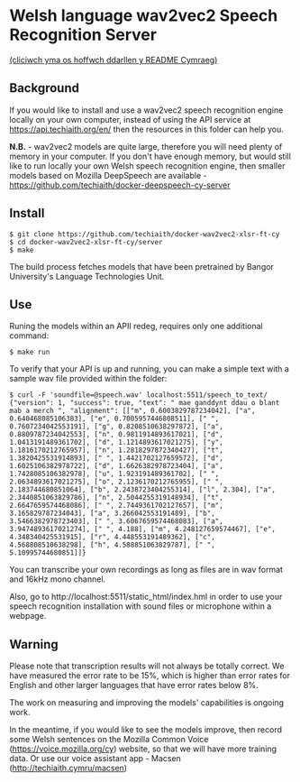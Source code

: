 # Welsh language wav2vec2 Speech Recognition Server

[(cliciwch yma os hoffwch ddarllen y README Cymraeg)](README.md)

## Background

If you would like to install and use a wav2vec2 speech recognition engine locally
on your own computer, instead of using the API service at https://api.techiaith.org/en/
then the resources in this folder can help you. 

**N.B.** - wav2vec2 models are quite large, therefore you will need plenty of memory
in your computer. If you don't have enough memory, but would still like to run locally
your own Welsh speech recognition engine, then smaller models based on Mozilla
DeepSpeech are available - https://github.com/techiaith/docker-deepspeech-cy-server

## Install

```
$ git clone https://github.com/techiaith/docker-wav2vec2-xlsr-ft-cy
$ cd docker-wav2vec2-xlsr-ft-cy/server
$ make
```

The build process fetches models that have been pretrained by Bangor University's Language Technologies Unit.

## Use

Runing the models within an APII redeg, requires only one additional command:

```
$ make run
```

To verify that your API is up and running, you can make a simple text with a sample wav file provided within the folder:

``` 
$ curl -F 'soundfile=@speech.wav' localhost:5511/speech_to_text/
{"version": 1, "success": true, "text": " mae ganddynt ddau o blant mab a merch ", "alignment": [["m", 0.6003829787234042], ["a", 0.640468085106383], ["e", 0.7005957446808511], [" ", 0.7607234042553191], ["g", 0.8208510638297872], ["a", 0.8809787234042553], ["n", 0.9811914893617021], ["d", 1.0413191489361702], ["d", 1.1214893617021275], ["y", 1.1816170212765957], ["n", 1.2818297872340427], ["t", 1.3820425531914893], [" ", 1.4421702127659572], ["d", 1.6025106382978722], ["d", 1.6626382978723404], ["a", 1.7428085106382978], ["u", 1.923191489361702], [" ", 2.0634893617021275], ["o", 2.1236170212765955], [" ", 2.183744680851064], ["b", 2.2438723404255314], ["l", 2.304], ["a", 2.3440851063829786], ["n", 2.5044255319148934], ["t", 2.6647659574468086], [" ", 2.7449361702127657], ["m", 3.165829787234043], ["a", 3.266042553191489], ["b", 3.5466382978723403], [" ", 3.6067659574468083], ["a", 3.9474893617021274], [" ", 4.188], ["m", 4.248127659574467], ["e", 4.348340425531915], ["r", 4.448553191489362], ["c", 4.568808510638298], ["h", 4.588851063829787], [" ", 5.10995744680851]]}
```

You can transcribe your own recordings as long as files are in wav format and 16kHz mono channel.  

Also, go to http://localhost:5511/static_html/index.hml in order to use your speech recognition
installation with sound files or microphone within a webpage.

## Warning

Please note that transcription results will not always be totally correct. We have 
measured the error rate to be 15%, which is higher than error rates for English and other 
larger languages that have error rates below 8%.

The work on measuring and improving the models' capabilities is ongoing work. 

In the meantime, if you would like to see the models improve, then record some Welsh
sentences on the Mozilla Common Voice (https://voice.mozilla.org/cy) website, so that
we will have more training data. Or use our voice assistant app - Macsen (http://techiaith.cymru/macsen)
